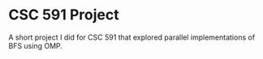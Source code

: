 # CSC 591 Project
A short project I did for CSC 591 that explored parallel implementations of BFS using OMP.
